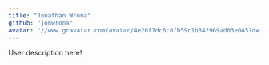 ```yaml
---
title: "Jonathan Wrona"
github: "jonwrona"
avatar: "//www.gravatar.com/avatar/4e20f7dc6c8fb59c1b342969ad03e045?d=identicon"
---
```


User description here!
